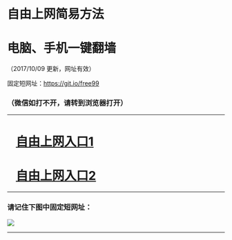 ﻿# 自由上网简易方法

# 电脑、手机一键翻墙

（2017/10/09 更新，网址有效）

固定短网址：https://git.io/free99

### （微信如打不开，请转到浏览器打开）


***





# &nbsp;&nbsp; <a href="http://ft135346633.fwq-tz-1001.info/fwqtz01.html?t=100900110008 " target="_blank">自由上网入口1</a>
# &nbsp;&nbsp; <a href="http://ft1699222139.fwq-tz-1002.info/fwqtz02.html?t=100900114803 " target="_blank">自由上网入口2</a>
***

### 请记住下图中固定短网址：

<img src="https://s3-us-west-2.amazonaws.com/fwq-1001/yjfq-20170905okok.png" /> 


***

